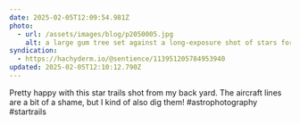 ```yaml
---
date: 2025-02-05T12:09:54.981Z
photo:
  - url: /assets/images/blog/p2050005.jpg
    alt: a large gum tree set against a long-exposure shot of stars forming arcs around an empty point in the sky
syndication:
  - https://hachyderm.io/@sentience/113951205784953940
updated: 2025-02-05T12:10:12.790Z
---
```


Pretty happy with this star trails shot from my back yard. The aircraft lines are a bit of a shame, but I kind of also dig them! #astrophotography #startrails
